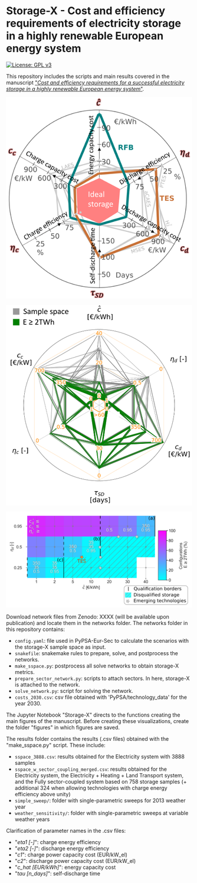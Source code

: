 # Storage-X - Cost and efficiency requirements of electricity storage in a highly renewable European energy system

[![License: GPL v3](https://img.shields.io/badge/License-GPLv3-blue.svg)](https://www.gnu.org/licenses/gpl-3.0)

This repository includes the scripts and main results covered in the manuscript ["_Cost and efficiency requirements for a successful electricity storage
in a highly renewable European energy system_"](https://doi.org/10.48550/arXiv.2208.09169). 

![panel_fig1](existing_sketch_all.png)

![panel_fig2](Spiderweb_result_0_w_TES_[2]_E_cor_Nperf6_w_legend.png)

![panel_fig3](figure_panel_requirement.png)

Download network files from Zenodo: XXXX (will be available upon publication) and locate them in the networks folder. The networks folder in this repository contains:

- `config.yaml`: file used in PyPSA-Eur-Sec to calculate the scenarios with the storage-X sample space as input.
- `snakefile`: snakemake rules to prepare, solve, and postprocess the networks.
- `make_sspace.py`: postprocess all solve networks to obtain storage-X metrics. 
- `prepare_sector_network.py`: scripts to attach sectors. In here, storage-X is attached to the network.
- `solve_network.py`: script for solving the network.
- `costs_2030.csv`: csv file obtained with 'PyPSA/technology_data' for the year 2030.

The Jupyter Notebook "Storage-X" directs to the functions creating the main figures of the manuscript. Before creating these visualizations, create the folder "figures" in which figures are saved.

The results folder contains the results (.csv files) obtained with the "make_sspace.py" script. These include:
- `sspace_3888.csv`: results obtained for the Electricity system with 3888 samples
- `sspace_w_sector_coupling_merged.csv`: results obtained for the Electricity system, the Electricity + Heating + Land Transport system, and the Fully sector-coupled system based on 758 storage samples (+ additional 324 when allowing technologies with charge energy efficiency above unity)
- `simple_sweep/`: folder with single-parametric sweeps for 2013 weather year
- `weather_sensitivity/`: folder with single-parametric sweeps at variable weather years

Clarification of parameter names in the .csv files:
- "_eta1 [-]_": charge energy efficiency 
- "_eta2 [-]_": discharge energy efficiency
- "_c1_": charge power capacity cost (EUR/kW_el)
- "_c2_": discharge power capacity cost (EUR/kW_el)
- "_c_hat [EUR/kWh]_": energy capacity cost
- "_tau [n_days]_": self-discharge time


